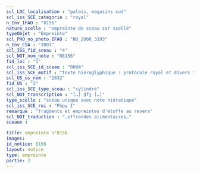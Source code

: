 ```yaml
---
scl_LOC_localisation : "palais, magasins sud"
scl_iss_SCE_categorie : "royal"
n_Inv_IFAO : "8156"
nature_scelle : "empreinte de sceau sur scellé"
typeObjet : "Empreinte"
scl_PHO_no_photo_IFAO : "NU_2008_3193"
n_Inv_CSA : "3001"
scl_ISS_fid_sceau : "4"
scl_NOT_nom_note : "N8156"
fid_loc : "1"
scl_iss_SCE_id_sceau : "0004"
scl_iss_SCE_motif : "texte hiéroglyphique : protocole royal et divers titres de scribe dans la mrt de Pépy"
scl_US_us_nom : "2632"
fid_US : "2"
scl_iss_SCE_type_sceau : "cylindre"
scl_NOT_transcription : "[…] ḏfȝ […]"
type_scelle : "sceau unique avec note hiératique"
scl_iss_SCE_roi : "Pépy I"
remarque : "fragments et empreintes d'étoffe au revers"
scl_NOT_traduction : "…offrandes alimentaires…"
sceaux :

title: empreinte n°8156
images: 
id_notice: 8156
layout: notice
type: empreinte
partie: 2
---
```

